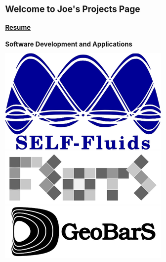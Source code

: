 # Welcome to Joe's Projects Page

## [Resume](schoonover_cv.pdf)


## Software Development and Applications
  [ ![useful image](self_logo.png) ](https://schoonovernumerics.github.io/SELF-Fluids/) 
  [ ![useful image](FEOTS_Logo.png) ](https://github.com/lanl/FEOTS) 
  [ ![useful image](geobars_logo.png) ](https://schoonovernumerics.github.io/GeoBarS/) 

